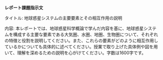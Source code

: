 **レポート課題指示文**

タイトル: 地球惑星システムの主要要素とその相互作用の説明

内容: 本レポートでは、地球惑星科学概論で学んだ内容を基に、地球惑星システムを構成する主要な要素である大気圏、水圏、地圏、生物圏について、それぞれの特徴と役割を説明してください。また、これらの要素がどのように相互作用しているかについても具体的に述べてください。授業で取り上げた具体例や図を用いて、理解を深めるための説明を心がけてください。字数は1600字です。